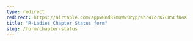 ```yaml
---
type: redirect
redirect: https://airtable.com/appwHndR7mQWwiPyp/shr4IorK7CKSLfK4X
title: "R-Ladies Chapter Status form"
slug: /form/chapter-status
---
```


<!-- 
The url that will make the redirect will be created by the main url of the site,
followed by the path of this file from after the `contents/` folder.
Check if the redirect works in the preview, by adding the path to the url of the site.

https://rladies.org/path/in/contents
-->